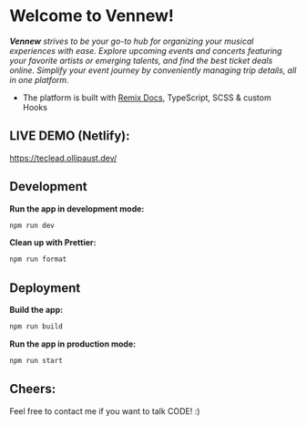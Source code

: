 # Welcome to Vennew!

**_Vennew_** _strives to be your go-to hub for organizing your musical experiences with ease. Explore upcoming events and concerts featuring your favorite artists or emerging talents, and find the best ticket deals online. Simplify your event journey by conveniently managing trip details, all in one platform._

- The platform is built with [Remix Docs](https://remix.run/docs), TypeScript, SCSS & custom Hooks

## LIVE DEMO (Netlify):

https://teclead.ollipaust.dev/

## Development

**Run the app in development mode:**

```sh
npm run dev
```

**Clean up with Prettier:**

```sh
npm run format
```

## Deployment

**Build the app:**

```sh
npm run build
```

**Run the app in production mode:**

```sh
npm run start
```

## Cheers:

Feel free to contact me if you want to talk CODE! :)
